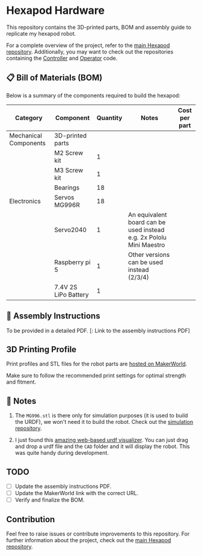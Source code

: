 # Hexapod Hardware

This repository contains the 3D-printed parts, BOM and assembly guide to replicate my hexapod robot. 

For a complete overview of the project, refer to the [main Hexapod repository](https://github.com/ggldnl/Hexapod). Additionally, you may want to check out the repositories containing the [Controller](https://github.com/ggldnl/Hexapod-Controller) and [Operator](https://github.com/ggldnl/Hexapod-Operator) code.

## 📋 Bill of Materials (BOM)

Below is a summary of the components required to build the hexapod:

| **Category**           | **Component**                           | **Quantity** | **Notes**                          | **Cost per part** |
|------------------------|-----------------------------------------|--------------|------------------------------------|-------------------|
| Mechanical Components  | 3D-printed parts                        |              |                                    |                   |
|                        | M2 Screw kit                            | 1            |                                    |                   |
|                        | M3 Screw kit                            | 1            |                                    |                   |
|                        | Bearings                                | 18           |                                    |                   |
| Electronics            | Servos MG996R                           | 18           |                                    |
|                        | Servo2040                               | 1            | An equivalent board can be used instead e.g. 2x Pololu Mini Maestro | |
|                        | Raspberry pi 5                          | 1            | Other versions can be used instead (2/3/4) | |
|                        | 7.4V 2S LiPo Battery                    | 1            | | |

## 🔨 Assembly Instructions

To be provided in a detailed PDF. [: Link to the assembly instructions PDF]

## 3D Printing Profile

Print profiles and STL files for the robot parts are [hosted on MakerWorld](https://makerworld.com/en/models/).

Make sure to follow the recommended print settings for optimal strength and fitment.

## 📝 Notes

1. The `MG996.stl` is there only for simulation purposes (it is used to build the URDF), we won't need it to build the robot. Check out the [simulation repository](https://github.com/ggldnl/Hexapod-Simulation).

2. I just found this [amazing web-based urdf visualizer](https://gkjohnson.github.io/urdf-loaders/javascript/example/bundle/). You can just drag and drop a urdf file and the `CAD` folder and it will display the robot. This was quite handy during development.  

## TODO

- [ ] Update the assembly instructions PDF.
- [ ] Update the MakerWorld link with the correct URL.
- [ ] Verify and finalize the BOM.

## Contribution

Feel free to raise issues or contribute improvements to this repository. For further information about the project, check out the [main Hexapod repository](https://github.com/ggldnl/Hexapod).
